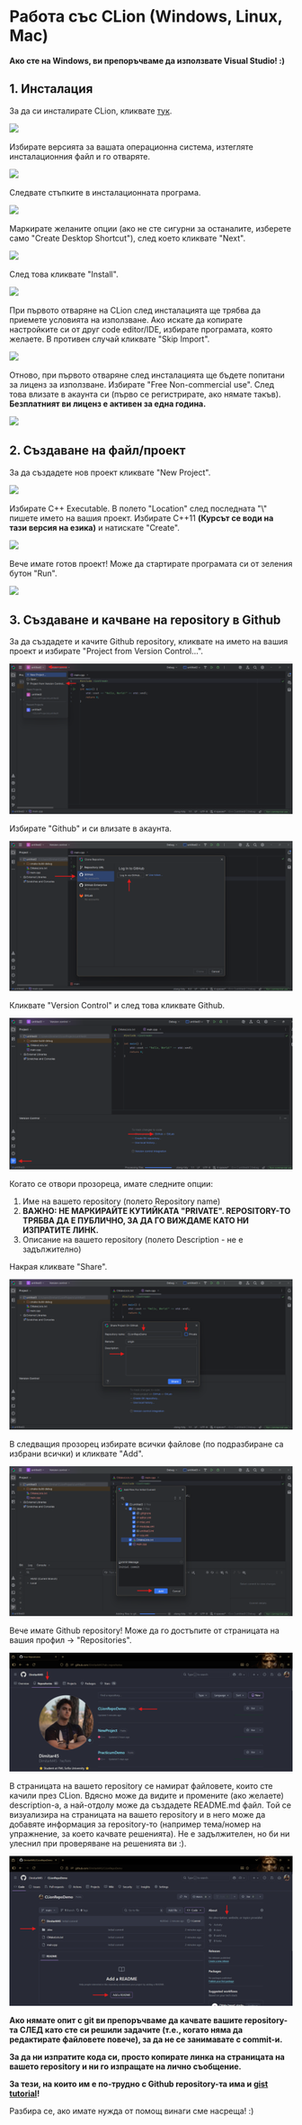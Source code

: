 # Работа със CLion (Windows, Linux, Mac)
**Ако сте на Windows, ви препоръчваме да използвате Visual Studio! :)**
## 1. Инсталация

За да си инсталирате CLion, кликвате [тук](https://www.jetbrains.com/clion/).

![](images/image.png)

Избирате версията за вашата операционна система, изтегляте инсталационния файл и го отваряте.

![](images/image-1.png)

Следвате стъпките в инсталационната програма.

![](images/image-2.png)

Маркирате желаните опции (ако не сте сигурни за останалите, изберете само "Create Desktop Shortcut"), след което кликвате "Next".

![](images/image-3.png)

След това кликвате "Install".

![](images/image-4.png)

При първото отваряне на CLion след инсталацията ще трябва да приемете условията на използване. Ако искате да копирате настройките си от друг code editor/IDE, избирате програмата, която желаете. В противен случай кликвате "Skip Import".

![](images/image-5.png)

Отново, при първото отваряне след инсталацията ще бъдете попитани за лиценз за използване. Избирате "Free Non-commercial use". След това влизате в акаунта си (първо се регистрирате, ако нямате такъв). **Безплатният ви лиценз е активен за една година.**

![](images/image-6.png)

## 2. Създаване на файл/проект

За да създадете нов проект кликвате "New Project".

![](images/image-8.png)

Избирате C++ Executable. В полето "Location" след последната "\\" пишете името на вашия проект. Избирате C++11 **(Курсът се води на тази версия на езика)** и натискате "Create".

![](images/image-10.png)

Вече имате готов проект! Може да стартирате програмата си от зеления бутон "Run".

![](images/image-11.png)

## 3. Създаване и качване на repository в Github

За да създадете и качите Github repository, кликвате на името на вашия проект и избирате "Project from Version Control...". 

![](images/image-12.png)

Избирате "Github" и си влизате в акаунта.

![](images/image-13.png)

Кликвате "Version Control" и след това кликвате Github.

![](images/image-14.png)

Когато се отвори прозореца, имате следните опции:

1. Име на вашето repository (полето Repository name)
2. **ВАЖНО: НЕ МАРКИРАЙТЕ КУТИЙКАТА "PRIVATE". REPOSITORY-ТО ТРЯБВА ДА Е ПУБЛИЧНО, ЗА ДА ГО ВИЖДАМЕ КАТО НИ ИЗПРАТИТЕ ЛИНК.**
3. Описание на вашето repository (полето Description - не е задължително)

Накрая кликвате "Share".

![](images/image-15.png)

В следващия прозорец избирате всички файлове (по подразбиране са избрани всички) и кликвате "Add".

![](images/image-16.png)

Вече имате Github repository! Може да го достъпите от страницата на вашия профил -> "Repositories".

![](images/image-17.png)

В страницата на вашето repository се намират файловете, които сте качили през CLion. Вдясно може да видите и промените (ако желаете) description-а, а най-отдолу може да създадете README.md файл. Той се визуализира на страницата на вашето repository и в него може да добавяте информация за repository-то (например тема/номер на упражнение, за което качвате решенията). Не е задължителен, но би ни улеснил при проверяване на решенията ви :).

![](images/image-18.png)

**Ако нямате опит с git ви препоръчваме да качвате вашите repository-та СЛЕД като сте си решили задачите (т.е., когато няма да редактирате файловете повече), за да не се занимавате с commit-и.**

**За да ни изпратите кода си, просто копирате линка на страницата на вашето repository и ни го изпращате на лично съобщение.**

**За тези, на които им е по-трудно с Github repository-та има и [gist tutorial](../../Gist/Gist-tutorial.md)!**

Разбира се, ако имате нужда от помощ винаги сме насреща! :)
